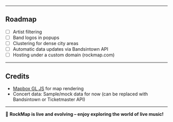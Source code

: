 
---

## Roadmap

- [ ] Artist filtering  
- [ ] Band logos in popups  
- [ ] Clustering for dense city areas  
- [ ] Automatic data updates via Bandsintown API  
- [ ] Hosting under a custom domain (rockmap.com)

---

## Credits

- [Mapbox GL JS](https://www.mapbox.com/mapbox-gl-js) for map rendering  
- Concert data: Sample/mock data for now (can be replaced with Bandsintown or Ticketmaster API)

---

🎸 **RockMap is live and evolving – enjoy exploring the world of live music!**
